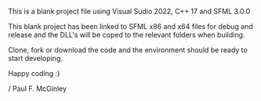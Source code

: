 This is a blank project file using Visual Sudio 2022, C++ 17 and SFML 3.0.0

This blank project has been linked to SFML x86 and x64 files for debug and release and the DLL's will be coped to the relevant folders when building.

Clone, fork or download the code and the environment should be ready to start developing.

Happy coding :)

/ Paul F. McGinley
